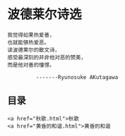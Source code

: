# 波德莱尔诗选 

    我觉得如果热爱善，
    也就能够热爱恶。
    读波德莱尔的散文诗，
    感受最深刻的并非他对恶的赞美，
    而是他对善的憧憬。

             -------Ryunosuke AKutagawa
             
             
## 目录    

    <a href="秋歌.html">秋歌
    <a href="黄昏的和谐.html">黄昏的和谐
